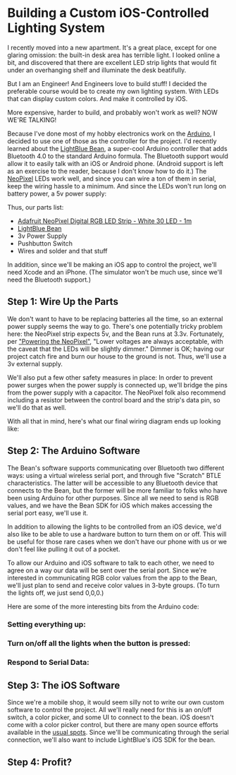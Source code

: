 # Building a Custom iOS-Controlled Lighting System

I recently moved into a new apartment. It's a great place, except for one glaring omission: the built-in desk area has terrible light. I looked online a bit, and discovered that there are excellent LED strip lights that would fit under an overhanging shelf and illuminate the desk beatifully. 

But I am an Engineer! And Engineers love to build stuff! I decided the preferable course would be to create my own lighting system. With LEDs that can display custom colors. And make it controlled by iOS. 

More expensive, harder to build, and probably won't work as well? NOW WE'RE TALKING!

Because I've done most of my hobby electronics work on the [Arduino](http://arduino.cc), I decided to use one of those as the controller for the project. I'd recently learned about the [LightBlue Bean](https://punchthrough.com/bean/), a super-cool Arduino controller that adds Bluetooth 4.0 to the standard Arduino formula. The Bluetooth support would allow it to easily talk with an iOS or Android phone. (Android support is left as an exercise to the reader, because I don't know how to do it.) The [NeoPixel](http://www.adafruit.com/category/168) LEDs work well, and since you can wire a ton of them in serial, keep the wiring hassle to a minimum. And since the LEDs won't run long on battery power, a 5v power supply:

Thus, our parts list:

- [Adafruit NeoPixel Digital RGB LED Strip - White 30 LED - 1m](http://www.adafruit.com/products/1376)
- [LightBlue Bean](https://punchthrough.com/bean/)
- 3v Power Supply
- Pushbutton Switch
- Wires and solder and that stuff

In addition, since we'll be making an iOS app to control the project, we'll need Xcode and an iPhone. (The simulator won't be much use, since we'll need the Bluetooth support.)

## Step 1: Wire Up the Parts

We don't want to have to be replacing batteries all the time, so an external power supply seems the way to go. There's one potentially tricky problem here: the NeoPixel strip expects 5v, and the Bean runs at 3.3v. Fortunately, per ["Powering the NeoPixel"](https://learn.adafruit.com/adafruit-neopixel-uberguide/power), "Lower voltages are always acceptable, with the caveat that the LEDs will be slightly dimmer." Dimmer is OK; having our project catch fire and burn our house to the ground is not. Thus, we'll use a 3v external supply.

We'll also put a few other safety measures in place: In order to prevent power surges when the power supply is connected up, we'll bridge the pins from the power supply with a capacitor. The NeoPixel folk also recommend including a resistor between the control board and the strip's data pin, so we'll do that as well.

With all that in mind, here's what our final wiring diagram ends up looking like:



## Step 2: The Arduino Software

The Bean's software supports communicating over Bluetooth two different ways: using a virtual wireless serial port, and through five "Scratch" BTLE characteristics. The latter will be accessible to any Bluetooth device that connects to the Bean, but the former will be more familiar to folks who have been using Arduino for other purposes. Since all we need to send is RGB values, and we have the Bean SDK for iOS which makes accessing the serial port easy, we'll use it.

In addition to allowing the lights to be controlled from an iOS device, we'd also like to be able to use a hardware button to turn them on or off. This will be useful for those rare cases when we don't have our phone with us or we don't feel like pulling it out of a pocket.

To allow our Arduino and iOS software to talk to each other, we need to agree on a way our data will be sent over the serial port. Since we're interested in communicating RGB color values from the app to the Bean, we'll just plan to send and receive color values in 3-byte groups. (To turn the lights off, we just send 0,0,0.)

Here are some of the more interesting bits from the Arduino code:

### Setting everything up:

### Turn on/off all the lights when the button is pressed:

### Respond to Serial Data:


## Step 3: The iOS Software

Since we're a mobile shop, it would seem silly not to write our own custom software to control the project. All we'll really need for this is an on/off switch, a color picker, and some UI to connect to the bean. iOS doesn't come with a color picker control, but there are many open source efforts available in the [usual spots](https://www.cocoacontrols.com). Since we'll be communicating through the serial connection, we'll also want to include LightBlue's iOS SDK for the bean.

## Step 4: Profit?

